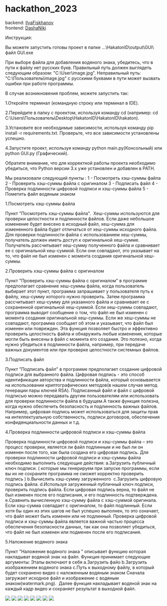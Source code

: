# hackathon_2023
backend: <a href="https://github.com/IlyaFiskhanov">IlyaFiskhanov</a><br>
frontend: <a href="https://github.com/DashaNiki">DashaNiki</a>


Инструкция:

Вы можете запустить готовы проект в папке ...\HakatonID\output\GUI\ файл GUI.exe

При выборе файла для добавления водяного знака, убедитесь, что в пути к файлу нет русских букв. Правильный путь должен выглядеть следующим образом: "C:\User\image.jpg".
Неправильный путь: "C:\Пользователь\image.jpg" с русскими буквами в пути может вызвать ошибки при работе программы.

В случае возникновения проблем, можете запустить так:

1.Откройте терминал (командную строку или терминал в IDE).

2.Перейдите в папку с проектом, используя команду cd (например: cd C:\Users\Пользователь\Desktop\HakatonID\HakatonID\hakaton).

3.Установите все необходимые зависимости, используя команду pip install -r requirements.txt. Проверьте, что все зависимости установлены успешно.

4.Запустите проект, используя команду python main.py(Консольный) или python GUI.py (Графический).


Обратите внимание, что для корректной работы проекта необходимо убедиться, что Python версии 3.x уже установлен и добавлен в PATH.


Мы реализовали следующий пункты :
1 - Посмотреть хэш-суммы файла
2 - Проверить хэш-суммы файла с оригиналом
3 - Подписать файл
4 - Проверка подлинности цифровой подписи и хэш-суммы файла
5 - Пометить файл водяным знаком


1.Посмотреть хэш-суммы файла 

Пункт "Посмотреть хэш-суммы файла".  Хеш-суммы используются для проверки целостности и подлинности файлов. Если даже небольшое изменение будет внесено в исходный файл, хеш-сумма для измененного файла будет отличаться от хеш-суммы исходного файла. Для проверки подлинности файла с использованием хеш-суммы, получатель должен иметь доступ к оригинальной хеш-сумме. Получатель рассчитывает хеш-сумму полученного файла и сравнивает ее с оригинальной хеш-суммой. Если они совпадают, это указывает на то, что файл не был изменен с момента создания оригинальной хеш-суммы.

2.Проверить хэш-суммы файла с оригиналом

Пункт "Проверить хэш-суммы файла с оригиналом" в программе предполагает сравнение хеш-суммы файла, когда пользователь выбирает этот пункт, программа запрашивает у пользователя путь к файлу, хеш-сумму которого нужно проверить. Затем программа рассчитывает хеш-сумму для указанного файла и сравнивает ее с сохраненной оригинальной хеш-суммой.
Если хеш-суммы совпадают, программа выводит сообщение о том, что файл не был изменен с момента создания оригинальной хеш-суммы. Если же хеш-суммы не совпадают, программа сообщает об этом и указывает, что файл был изменен или поврежден.
Эта функция позволяет быстро и эффективно проверить целостность файла и обнаружить любые изменения, которые могли быть внесены в файл с момента его создания. Это полезно, когда нужно убедиться в подлинности файла, например, при передаче важных документов или при проверке целостности системных файлов.

3.Подписать файл

Пункт "Подписать файл" в программе предполагает создание цифровой подписи для выбранного файла. Цифровая подпись - это способ идентификации авторства и подлинности файла, который основывается на использовании криптографических методов(в нашем случае метод генерации пары ключей RSA). Подписанный файл и файл с цифровой подписью можно передавать другим пользователям или использовать для проверки подлинности файла в будущем.А также функция полезна, когда нужно обеспечить безопасность и подлинность важных файлов. Например, цифровая подпись может использоваться для защиты прав на интеллектуальную собственность, подписи договоров, обеспечения конфиденциальности данных и т.д.

4.Проверка подлинности цифровой подписи и хэш-суммы файла

Проверка подлинности цифровой подписи и хэш-суммы файла – это процесс проверки, является ли файл подлинным и не был ли он изменен после того, как была создана его цифровая подпись.
Для проверки подлинности цифровой подписи и хэш-суммы файла необходимо выполнить следующие действия:
	a.Загрузить публичный ключ подписи. ( которые мы генерируем при запуске программы, если вы их не сохраните программа не сможет корректно проверить подпись )
	b.Вычислить хэш-сумму загруженного 
	c.Загрузить цифровую подпись файла.
	d.Используя загруженный публичный ключ подписи, проверить подпись файла. Если цифровая подпись верна, то файл не был изменен после его подписания, и его подлинность подтверждена.
	e.Сравнить вычисленную хэш-сумму файла с хэш-суммой оригинала. Если хэш-сумма совпадает с оригиналом, то файл подлинный.
Если хотя бы один из этих шагов не был успешно выполнен, то это означает, что файл может быть изменен или не подлинный. Проверка цифровой подписи и хэш-суммы файла является важной частью процесса обеспечения безопасности данных, так как она позволяет убедиться, что файл не был изменен или подменен после его подписания.

5.Наложение водяного знака 

Пункт "Наложение водяного знака " описывает функцию которая накладыват водяной знак на файл.
Функция принимает следующие аргументы:
Этапы включают в себя
	a.Загрузить файо
	b.Загрузить изображением водяного знака
	c.Путь к выходному файлу, в который будет сохранено видео с наложенным водяным знаком
Сначала загружает исходное файл и изображение с водяным знаком(watermark.png). 
Далее функция накладывает водяной знак на каждый кадр видео и сохраняет результат в выходной файл.


<img  src="presentation pictures/File 1.jpg">
<img  src="presentation pictures/File 2.jpg">
<img  src="presentation pictures/File 3.jpg">
<img  src="presentation pictures/File 4.jpg">
<img  src="presentation pictures/File 5.jpg">
<img  src="presentation pictures/File 6.jpg">
<img  src="presentation pictures/File 7.jpg">
<img  src="presentation pictures/File 8.jpg">




